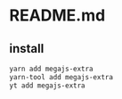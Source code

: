 # README.md

    

## install

```bash
yarn add megajs-extra
yarn-tool add megajs-extra
yt add megajs-extra
```

